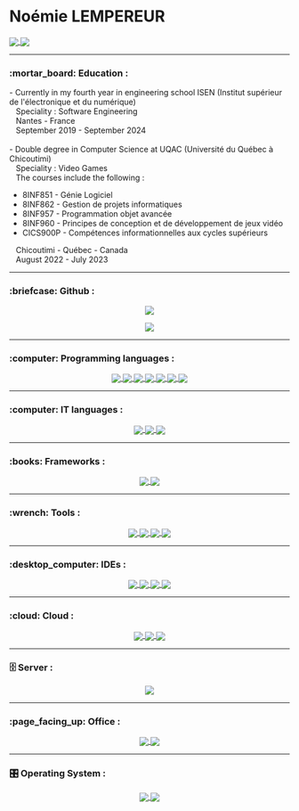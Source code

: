 <h1>Noémie LEMPEREUR</h1>

  <a href="https://www.linkedin.com/in/no%C3%A9mie-lempereur-990428225/">
    <img align="center" src="https://img.shields.io/badge/linkedin-%230077B5.svg?style=for-the-badge&logo=linkedin&logoColor=white"/>
  </a>
 <a href="mailto://lempereur.noemie@gmail.com">
    <img align="center" src="https://img.shields.io/badge/Gmail-D14836?style=for-the-badge&logo=gmail&logoColor=white"/>
  </a>

<hr>
<h3> :mortar_board: Education : </h3>
- Currently in my fourth year in engineering school ISEN (Institut supérieur de l'électronique et du numérique)<br>  
&nbsp&nbsp Speciality : Software Engineering<br>
&nbsp&nbsp Nantes - France  <br>
&nbsp&nbsp September 2019 - September 2024 <br><br>
- Double degree in Computer Science at UQAC (Université du Québec à Chicoutimi)   <br>
&nbsp&nbsp Speciality : Video Games   <br>
&nbsp&nbsp The courses include the following : <br>
<ul>
   <li>8INF851 - Génie Logiciel</li>
   <li>8INF862 - Gestion de projets informatiques</li>
  <li>8INF957 - Programmation objet avancée</li>
  <li>8INF960 - Principes de conception et de développement de jeux vidéo</li>
  <li>CICS900P - Compétences informationnelles aux cycles supérieurs</li>
</ul>
&nbsp&nbsp Chicoutimi - Québec - Canada  <br>
&nbsp&nbsp August 2022 - July 2023

<hr>
<h3> :briefcase: Github : </h3>
<p align="center">
  <a href="https://github.com/anuraghazra/github-readme-stats">
    <img src="https://github-readme-stats.vercel.app/api?username=Noemie-Lempereur&show_icons=true&theme=github_dark&count_private=true"/>
  </a>
</p>
<p align="center">
  <a href="https://github.com/anuraghazra/github-readme-stats">
    <img src="https://github-readme-stats.vercel.app/api/top-langs/?username=Noemie-Lempereur&langs_count=12&layout=compact&theme=github_dark&hide=makefile,cmake&count_private=true"/>
  </a>
</p>

<hr>
<h3> :computer: Programming languages : </h3>

<p align="center">
  <a href="https://en.wikipedia.org/wiki/C_(programming_language)">
    <img align="center" src="https://img.shields.io/badge/C-00599C?style=for-the-badge&logo=c&logoColor=white"/>
  </a>
  <a href="https://en.wikipedia.org/wiki/C%2B%2B">
    <img align="center" src="https://img.shields.io/badge/C%2B%2B-00599C?style=for-the-badge&logo=c%2B%2B&logoColor=white"/>
  </a>
  <a href="https://learn.microsoft.com/en-us/dotnet/csharp/">
    <img align="center" src="https://img.shields.io/badge/C%23-239120?style=for-the-badge&logo=c-sharp&logoColor=white"/>
  </a>
  <a href="">
    <img align="center" src="https://img.shields.io/badge/java-%23ED8B00.svg?style=for-the-badge&logo=java&logoColor=white"/>
  </a>
  <a href="https://javascript.com">
    <img align="center" src="https://img.shields.io/badge/javascript-%23323330.svg?style=for-the-badge&logo=javascript&logoColor=%23F7DF1E"/>
  </a>
  <a href="https://php.com">
    <img align="center" src="https://img.shields.io/badge/PHP-777BB4?style=for-the-badge&logo=php&logoColor=white"/>
  </a>
  <a href="https://python.com">
    <img align="center" src="https://img.shields.io/badge/Python-14354C?style=for-the-badge&logo=python&logoColor=white"/>
  </a>
</p>

<hr>
<h3> :computer: IT languages : </h3>

<p align="center">
  <a href="https://en.wikipedia.org/wiki/CSS">
    <img align="center" src="https://img.shields.io/badge/css3-%231572B6.svg?style=for-the-badge&logo=css3&logoColor=white"/>
  </a>
  <a href="https://en.wikipedia.org/wiki/HTML">
    <img align="center" src="https://img.shields.io/badge/html5-%23E34F26.svg?style=for-the-badge&logo=html5&logoColor=white"/>
  </a>
  <a href="https://www.markdownguide.org">
    <img align="center" src="https://img.shields.io/badge/markdown-%23000000.svg?style=for-the-badge&logo=markdown&logoColor=white"/>
  </a>
</p>
  

<hr>
<h3> :books: Frameworks : </h3>
<p align="center">
  <a href="https://getbootstrap.com">
    <img align="center" src="https://img.shields.io/badge/Bootstrap-563D7C?style=for-the-badge&logo=bootstrap&logoColor=white"/>
  </a>
  <a href="https://www.qt.io/">
    <img align="center" src="https://img.shields.io/badge/Qt-%23217346.svg?style=for-the-badge&logo=Qt&logoColor=white"/>
  </a>
 </p>


<hr>
<h3> :wrench: Tools : </h3>
<p align="center">
  <a href="https://git-scm.com">
    <img align="center" src="https://img.shields.io/badge/GIT-E44C30?style=for-the-badge&logo=git&logoColor=white"/>
  </a>
  <a href="https://www.postgresql.org">
    <img align="center" src="https://img.shields.io/badge/PostgreSQL-316192?style=for-the-badge&logo=postgresql&logoColor=white"/>
  </a>
  <a href="">
    <img align="center" src="https://img.shields.io/badge/-PERFORCE%20HELIX-00AEEF?style=for-the-badge&logo=Perforce&logoColor=white"/>
  </a>
  <a href="https://unity.com">
    <img align="center" src="https://img.shields.io/badge/unity-%23000000.svg?style=for-the-badge&logo=unity&logoColor=white"/>
  </a>
</p>


<hr>
<h3> :desktop_computer: IDEs : </h3>
<p align="center">
  <a href="https://www.jetbrains.com/clion/">
    <img align="center" src="https://img.shields.io/badge/CLion-black?style=for-the-badge&logo=clion&logoColor=white"/>
  </a>
  <a href="https://www.jetbrains.com/idea/">
    <img align="center" src="https://img.shields.io/badge/IntelliJIDEA-000000.svg?style=for-the-badge&logo=intellij-idea&logoColor=white"/>
  </a>
  <a href="https://www.jetbrains.com/pycharm/">
    <img align="center" src="https://img.shields.io/badge/pycharm-143?style=for-the-badge&logo=pycharm&logoColor=black&color=black&labelColor=green"/>
  </a>
  <a href="https://code.visualstudio.com">
    <img align="center" src="https://img.shields.io/badge/Visual%20Studio%20Code-0078d7.svg?style=for-the-badge&logo=visual-studio-code&logoColor=white"/>
  </a>
</p>



<hr>
<h3> :cloud: Cloud : </h3>
<p align="center">
  <a href="https://aws.amazon.com">
    <img align="center" src="https://img.shields.io/badge/AWS-%23FF9900.svg?style=for-the-badge&logo=amazon-aws&logoColor=white"/>
  </a>
  <a href="https://cloud.google.com">
    <img align="center" src="https://img.shields.io/badge/GoogleCloud-%234285F4.svg?style=for-the-badge&logo=google-cloud&logoColor=white"/>
  </a>
  <a href="https://www.heroku.com/">
    <img align="center" src="https://img.shields.io/badge/heroku-%23430098.svg?style=for-the-badge&logo=heroku&logoColor=white"/>
  </a>
 </p>

<hr>
<h3> 🗄️ Server : </h3>
<p align="center">
  <a href="">
    <img align="center" src="https://img.shields.io/badge/apache-%23D42029.svg?style=for-the-badge&logo=apache&logoColor=white"/>
  </a>
</p>

<hr>
<h3> :page_facing_up: Office : </h3>
<p align="center">
  <a href="">
    <img align="center" src="https://img.shields.io/badge/LibreOffice-%2318A303?style=for-the-badge&logo=LibreOffice&logoColor=white"/>
  </a>
  <a href="">
    <img align="center" src="https://img.shields.io/badge/Microsoft_Office-D83B01?style=for-the-badge&logo=microsoft-office&logoColor=white"/>
  </a>
</p>


<hr>
<h3> 🎛️ Operating System : </h3>
<p align="center">
  <a href="https://debian.com">
    <img align="center" src="https://img.shields.io/badge/Debian-A81D33?style=for-the-badge&logo=debian&logoColor=white"/>
  </a>
  <a href="https://windows.com">
    <img align="center" src="https://img.shields.io/badge/Windows-0078D6?style=for-the-badge&logo=windows&logoColor=white"/>
  </a>
</p>







<!--

**Noemie-Lempereur/Noemie-Lempereur** is a ✨ _special_ ✨ repository because its `README.md` (this file) appears on your GitHub profile.

Here are some ideas to get you started:

- 🔭 I’m currently working on ...
- 🌱 I’m currently learning ...
- 👯 I’m looking to collaborate on ...
- 🤔 I’m looking for help with ...
- 💬 Ask me about ...
- 📫 How to reach me: ...
- 😄 Pronouns: ...
- ⚡ Fun fact: ...
-->
